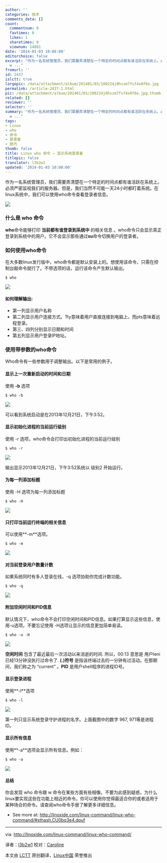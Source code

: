 ```yaml
---
author: ''
categories: 技术
comments_data: []
count:
  commentnum: 0
  favtimes: 0
  likes: 1
  sharetimes: 0
  viewnum: 14881
date: '2014-01-03 10:08:00'
editorchoice: false
excerpt: "作为一名系统管理员，我们需要弄清楚在一个特定的时间点都有谁活跃在系统上。必须严密监视我们的服务器。但是，我们当然不可能一天24小时都盯着系统。在linux系统中，我们可以使用who命令查看登录者信息。\r\n\r\n什么是
  w ..."
fromurl: ''
id: 2437
islctt: true
largepic: /data/attachment/album/201401/03/100224j0hszm7fsf4x0f6e.jpg
permalink: /article-2437-1.html
pic: /data/attachment/album/201401/03/100224j0hszm7fsf4x0f6e.jpg.thumb.jpg
related: []
reviewer: ''
selector: ''
summary: "作为一名系统管理员，我们需要弄清楚在一个特定的时间点都有谁活跃在系统上。必须严密监视我们的服务器。但是，我们当然不可能一天24小时都盯着系统。在linux系统中，我们可以使用who命令查看登录者信息。\r\n\r\n什么是
  w ..."
tags:
- Linux
- who
- 命令
- 登录者
- 技巧
thumb: false
title: Linux who 命令 – 显示系统登录者
titlepic: false
translator: l3b2w1
updated: '2014-01-03 10:08:00'
---
```


作为一名系统管理员，我们需要弄清楚在一个特定的时间点都有谁活跃在系统上。必须严密监视我们的服务器。但是，我们当然不可能一天24小时都盯着系统。在linux系统中，我们可以使用who命令查看登录者信息。


![](/data/attachment/album/201401/03/100224j0hszm7fsf4x0f6e.jpg)


### 什么是 who 命令


**who**命令能够打印 **当前都有谁登录到系统中** 的相关信息 。who命令只会显示真正登录到系统中的用户。它不会显示那些通过**su**命令切换用户的登录者。


### 如何使用who命令


在大多数linux发行版中，who命令都是默认安装上的。想使用该命令，只需在控制台敲命令就行了。不带选项的话，运行该命令产生默认输出。



```
$ who

```

![](/data/attachment/album/201401/03/100236rqi6glgcwipogely.png)


#### 如何理解输出:


* 第一列显示用户名称
* 第二列显示用户连接方式。Tty意味着用户直接连接到电脑上，而pts意味着远程登录。
* 第三、四列分别显示日期和时间
* 第五列显示用户登录IP地址。


### 使用带参数的who命令


Who命令有一些参数用于调整输出。以下是常用的例子。


#### 显示上一次重新启动的时间和日期


使用 **-b** 选项



```
$ who -b

```

![](/data/attachment/album/201401/03/100237i7nvl9ul1nlq0lkh.png)


可以看到系统启动是在2013年12月21日，下午3:52。


#### 显示初始化进程的当前运行级别


使用 -r 选项，who命令会打印出初始化进程的当前运行级别



```
$ who -r

```

![](/data/attachment/album/201401/03/100238n1r91nnn5m3r2rn9.png)


输出显示2013年12月21日，下午3:52系统以 级别2 开始运行。


#### 为每一列添加标题


使用 -H 选项为每一列添加标题



```
$ who -H

```

![](/data/attachment/album/201401/03/100239rf9xtshkklbl5jb9.png)


#### 只打印当前运行终端的相关信息


可以使用**-m**选项。



```
$ who -m

```

![](/data/attachment/album/201401/03/100240zxeqq5ea9gs5agog.png)


#### 对当前登录用户数量计数


如果系统同时有多人登录在线，-q 选项协助你完成计数功能。



```
$ who -q

```

![](/data/attachment/album/201401/03/1002418tyjcylmm8b9mvp6.png)


#### 附加空闲时间和PID信息


默认情况下，who命令不会打印空闲时间和PID信息。如果打算显示这些信息，使用-u选项。不要忘记使用 -H选项让显示的信息更加简单易读。



```
$ who -u -H

```

![](/data/attachment/album/201401/03/100242453qrg3lnqek848g.png)


**空闲时间** 包含了最近最后一次活动以来消逝的时间. 所以，00:13 意思是 用户leni已经13分钟没执行过命令了. **(.)符号** 是指该终端过去的一分钟有过活动。在那期间，我们称之为 “current” 。**PID** 是用户shell程序的进程ID号。


#### 显示登录进程


使用**-l**选项



```
$ who -l

```

![](/data/attachment/album/201401/03/1002433nc43v747cqcqqq3.png)


第一列只显示系统登录守护进程的名字。上面截图中的数字 967, 971等是进程ID。


#### 显示所有信息


使用**-a**选项会显示所有信息。例如：



```
$ who -a

```

![](/data/attachment/album/201401/03/100244hms29u7m3mxiubss.png)


#### 总结


你会发现 who 命令跟 w 命令在某些方面有些相像。不要为此感到疑惑，为什么linux要实现这些在功能上相近的命令。你可以使用你觉得最适合你的或者适用于某种场合的命令。请查阅who命令手册了解更多详细信息。


* See more at: <http://linoxide.com/linux-command/linux-who-command/#sthash.CU0bq3e4.dpuf>




---


via: <http://linoxide.com/linux-command/linux-who-command/>


译者：[l3b2w1](https://github.com/l3b2w1) 校对：[Caroline](https://github.com/carolinewuyan)


本文由 [LCTT](https://github.com/LCTT/TranslateProject) 原创翻译，[Linux中国](http://linux.cn/) 荣誉推出